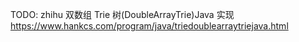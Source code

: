 TODO: zhihu
双数组 Trie 树(DoubleArrayTrie)Java 实现
https://www.hankcs.com/program/java/triedoublearraytriejava.html
